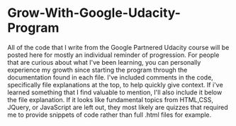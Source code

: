 # Grow-With-Google-Udacity-Program
All of the code that I write from the Google Partnered Udacity course will be posted here for mostly an individual reminder of progression. For people that are curious about what I've been learning, you can personally experience my growth since starting the program through the documentation found in each file.  I've included comments in the code, specifically file explanations at the top, to help quickly give context.  If i've learned something that I find valuable to mention, I'll also include it below the file explanation.  If it looks like fundamental topics from HTML,CSS, JQuery, or JavaScript are left out, they most likely are quizzes that required me to provide snippets of code rather than full .html files for example.
